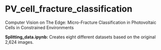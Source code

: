 # PV_cell_fracture_classification
Computer Vision on The Edge: Micro-Fracture Classification in Photovoltaic Cells in Constrained Environments

**Splitting_data.ipynb:** Creates eight different datasets based on the original 2,624 images.
